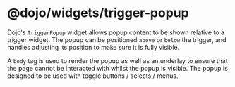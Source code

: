 # @dojo/widgets/trigger-popup

Dojo's `TriggerPopup` widget allows popup content to be shown relative to a trigger widget.
The popup can be positioned `above` or `below` the trigger, and handles adjusting its position to make sure it is fully visible.

A `body` tag is used to render the popup as well as an underlay to ensure that the page cannot be interacted with whilst the popup is visible. The popup is designed to be used with toggle buttons / selects / menus.
